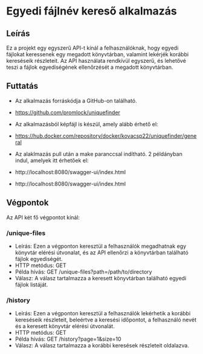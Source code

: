 # Egyedi fájlnév kereső alkalmazás

## Leírás
Ez a projekt egy egyszerű API-t kínál a felhasználóknak, hogy egyedi fájlokat keressenek egy megadott könyvtárban, valamint lekérjék korábbi kereséseik részleteit. Az API használata rendkívül egyszerű, és lehetővé teszi a fájlok egyediségének ellenőrzését a megadott könyvtárban.

## Futtatás

- Az alkalmazás forráskódja a GitHub-on található.
- https://github.com/promlock/uniquefinder
- Az alkalmazásból képfájl is készül, amely alább érhető el:
- https://hub.docker.com/repository/docker/kovacsp22/uniquefinder/general

- Az alaklmazás pull után a make paranccsal indítható. 2 példányban indul, amelyek itt érhetőek el:
- http://localhost:8080/swagger-ui/index.html
- http://localhost:8080/swagger-ui/index.html


## Végpontok

Az API két fő végpontot kínál:

### /unique-files
- Leírás: Ezen a végponton keresztül a felhasználók megadhatnak egy könyvtár elérési útvonalat, és az API ellenőrzi a könyvtárban található fájlok egyediségét.
- HTTP metódus: GET
- Példa hívás: GET /unique-files?path=/path/to/directory
- Válasz: A válasz tartalmazza a keresett könyvtárban található egyedi fájlok listáját.

### /history
- Leírás: Ezen a végponton keresztül a felhasználók lekérhetik a korábbi kereséseik részleteit, beleértve a keresési időpontot, a felhasználó nevét és a keresett könyvtár elérési útvonalát.
- HTTP metódus: GET
- Példa hívás: GET /history?page=1&size=10
- Válasz: A válasz tartalmazza a korábbi keresések részleteit oldalazva.
